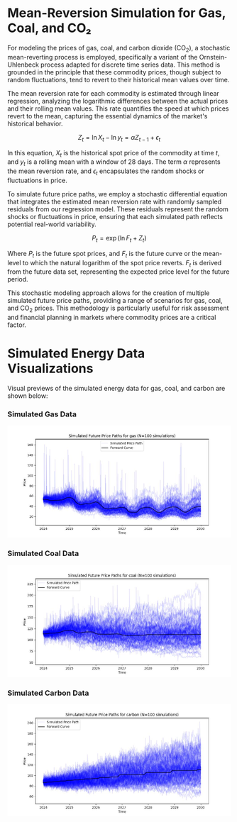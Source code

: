 # Mean-Reversion Simulation for Gas, Coal, and CO₂
For modeling the prices of gas, coal, and carbon dioxide (CO$_2$), a stochastic mean-reverting process is employed, specifically a variant of the Ornstein-Uhlenbeck process adapted for discrete time series data. This method is grounded in the principle that these commodity prices, though subject to random fluctuations, tend to revert to their historical mean values over time.

The mean reversion rate for each commodity is estimated through linear regression, analyzing the logarithmic differences between the actual prices and their rolling mean values. This rate quantifies the speed at which prices revert to the mean, capturing the essential dynamics of the market's historical behavior.

$$Z_t = \ln{X_t} - \ln{y_t} = \alpha Z_{t-1} + \epsilon_t$$

In this equation, $X_t$ is the historical spot price of the commodity at time $t$, and $y_t$ is a rolling mean with a window of 28 days. The term $\alpha$ represents the mean reversion rate, and $\epsilon_t$ encapsulates the random shocks or fluctuations in price.

To simulate future price paths, we employ a stochastic differential equation that integrates the estimated mean reversion rate with randomly sampled residuals from our regression model. These residuals represent the random shocks or fluctuations in price, ensuring that each simulated path reflects potential real-world variability.

$$ P_t = \exp({\ln{F_t} + Z_t})$$

Where $P_t$ is the future spot prices, and $F_t$ is the future curve or the mean-level to which the natural logarithm of the spot price reverts. $F_t$ is derived from the future data set, representing the expected price level for the future period.

This stochastic modeling approach allows for the creation of multiple simulated future price paths, providing a range of scenarios for gas, coal, and CO$_2$ prices. This methodology is particularly useful for risk assessment and financial planning in markets where commodity prices are a critical factor.


# Simulated Energy Data Visualizations

Visual previews of the simulated energy data for gas, coal, and carbon are shown below:

### Simulated Gas Data
![Simulated Gas Data](./graphs/simulated_gas.jpg)

### Simulated Coal Data
![Simulated Coal Data](./graphs/simulated_coal.jpg)

### Simulated Carbon Data
![Simulated Carbon Data](./graphs/simulated_carbon.jpg)
